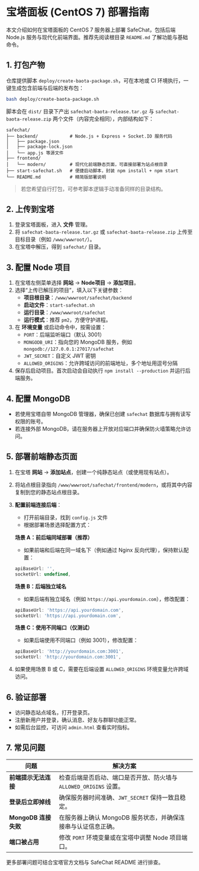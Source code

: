 # 宝塔面板 (CentOS 7) 部署指南

本文介绍如何在宝塔面板的 CentOS 7 服务器上部署 SafeChat，包括后端 Node.js 服务与现代化前端界面。推荐先阅读根目录 `README.md` 了解功能与基础命令。

## 1. 打包产物

仓库提供脚本 `deploy/create-baota-package.sh`，可在本地或 CI 环境执行，一键生成包含前端与后端的发布包：

```bash
bash deploy/create-baota-package.sh
```

脚本会在 `dist/` 目录下产出 `safechat-baota-release.tar.gz` 与 `safechat-baota-release.zip` 两个文件（内容完全相同），内部结构如下：

```
safechat/
├── backend/            # Node.js + Express + Socket.IO 服务代码
│   ├── package.json
│   ├── package-lock.json
│   └── app.js 等源文件
├── frontend/
│   └── modern/         # 现代化前端静态页面，可直接部署为站点根目录
├── start-safechat.sh   # 便捷启动脚本，封装 npm install + npm start
└── README.md           # 精简版部署说明
```

> 若您希望自行打包，可参考脚本逻辑手动准备同样的目录结构。

## 2. 上传到宝塔

1. 登录宝塔面板，进入 **文件** 管理。
2. 将 `safechat-baota-release.tar.gz` 或 `safechat-baota-release.zip` 上传至目标目录（例如 `/www/wwwroot/`）。
3. 在宝塔中解压，得到 `safechat/` 目录。

## 3. 配置 Node 项目

1. 在宝塔左侧菜单选择 **网站** → **Node项目** → **添加项目**。
2. 选择“上传已解压的项目”，填入以下关键参数：
   - **项目根目录**：`/www/wwwroot/safechat/backend`
   - **启动文件**：`start-safechat.sh`
   - **运行目录**：`/www/wwwroot/safechat`
   - **运行模式**：推荐 `pm2`，方便守护进程。
3. 在 **环境变量** 或启动命令中，按需设置：
   - `PORT`：后端监听端口（默认 3001）
   - `MONGODB_URI`：指向您的 MongoDB 服务，例如 `mongodb://127.0.0.1:27017/safechat`
   - `JWT_SECRET`：自定义 JWT 密钥
   - `ALLOWED_ORIGINS`：允许跨域访问的前端地址，多个地址用逗号分隔
4. 保存后启动项目。首次启动会自动执行 `npm install --production` 并运行后端服务。

## 4. 配置 MongoDB

- 若使用宝塔自带 MongoDB 管理器，确保已创建 `safechat` 数据库与拥有读写权限的账号。
- 若连接外部 MongoDB，请在服务器上开放对应端口并确保防火墙策略允许访问。

## 5. 部署前端静态页面

1. 在宝塔 **网站** → **添加站点**，创建一个纯静态站点（或使用现有站点）。
2. 将站点根目录指向 `/www/wwwroot/safechat/frontend/modern`，或将其中内容复制到您的静态站点根目录。
3. **配置前端连接后端**：
   - 打开前端目录，找到 `config.js` 文件
   - 根据部署场景选择配置方式：

   **场景 A：前后端同域部署（推荐）**
   - 如果前端和后端在同一域名下（例如通过 Nginx 反向代理），保持默认配置：
   ```javascript
   apiBaseUrl: '',
   socketUrl: undefined,
   ```

   **场景 B：后端独立域名**
   - 如果后端有独立域名（例如 `https://api.yourdomain.com`），修改配置：
   ```javascript
   apiBaseUrl: 'https://api.yourdomain.com',
   socketUrl: 'https://api.yourdomain.com',
   ```

   **场景 C：使用不同端口（仅测试）**
   - 如果后端使用不同端口（例如 3001），修改配置：
   ```javascript
   apiBaseUrl: 'http://yourdomain.com:3001',
   socketUrl: 'http://yourdomain.com:3001',
   ```

4. 如果使用场景 B 或 C，需要在后端设置 `ALLOWED_ORIGINS` 环境变量允许跨域访问。

## 6. 验证部署

- 访问静态站点域名，打开登录页。
- 注册新用户并登录，确认消息、好友与群聊功能正常。
- 如需后台监控，可访问 `admin.html` 查看实时指标。

## 7. 常见问题

| 问题 | 解决方案 |
| --- | --- |
| **前端提示无法连接** | 检查后端是否启动、端口是否开放、防火墙与 `ALLOWED_ORIGINS` 设置。 |
| **登录后立即掉线** | 确保服务器时间准确、`JWT_SECRET` 保持一致且稳定。 |
| **MongoDB 连接失败** | 在服务器上确认 MongoDB 服务状态，并确保连接串与认证信息正确。 |
| **端口被占用** | 修改 `PORT` 环境变量或在宝塔中调整 Node 项目端口。 |

更多部署问题可结合宝塔官方文档与 SafeChat README 进行排查。
